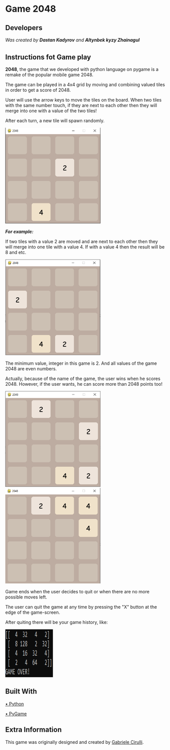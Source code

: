 # Game 2048
<h2>Developers</h2>
<i>Was created by <b>Dastan Kadyrov</b> and <b>Altynbek kyzy Zhainagul</b></i>
<h6></h6>
<h2>Instructions fot Game play</h2>
<p><b>2048</b>, the game that we developed with python language on pygame is a remake of the popular mobile game 2048.</p>
<p>The game can be played in a 4x4 grid by moving and combining valued tiles in order to get a score of 2048.</p>
<p>User will use the arrow keys to move the tiles on the board. When two tiles with the same number touch, if they are next to each other then they will merge into one with a value of the two tiles!</p>
<p>After each turn, a new tile will spawn randomly.</p>
<img src="img_readme/1.png" width="300" height="300">
<p><b><i>For example:</i></b></p>
<p>If two tiles with a value 2 are moved and are next to each other then they will merge into one tile with a value 4. If with a value 4 then the result will be 8 and etc.</p>
<img src="img_readme/2.png" width="300" height="300">
<p>The minimum value, integer in this game is 2. And all values of the game 2048 are even numbers.</p>
<p>Actually, because of the name of the game, the user wins when he scores 2048. However, if the user wants, he can score more than 2048 points too!</p>
<img src="img_readme/3.png" width="300" height="300">
<img src="img_readme/4.png" width="300" height="300">
<p>Game ends when the user decides to quit or when there are no more possible moves left.</p>
<p>The user can quit the game at any time by pressing the "X" button at the edge of the game-screen.</p>
<p>After quiting there will be your game history, like:</p>
<img src="img_readme/5.png" width="150" height="150">
<h2>Built With</h2>
<p><a href="https://www.python.org/"> • Python</a></p>
<p><a href="https://www.pygame.org/news"> • PyGame</a></p>
<h2>Extra Information</h2>
<p>This game was originally designed and created by <a href="https://apps.apple.com/us/app/2048-by-gabriele-cirulli/id868076805">Gabriele Cirulli</a>.</p>
